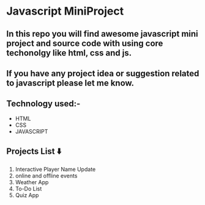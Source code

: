 # Javascript MiniProject

## In this repo you will find awesome javascript mini project and source code with using core techonolgy like html, css and js.

## If you have any project idea or suggestion related to javascript please let me know.

## Technology used:-

- HTML
- CSS
- JAVASCRIPT

## Projects List ⬇️

1. Interactive Player Name Update </br>
2. online and offline events </br>
3. Weather App </br>
4. To-Do List </br>
5. Quiz App </br>
